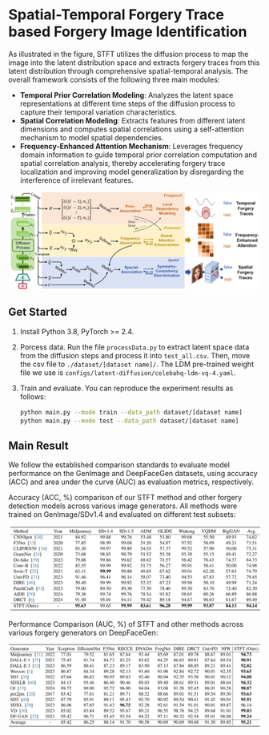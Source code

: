 # Spatial-Temporal Forgery Trace based Forgery Image Identification

As illustrated in the figure, STFT utilizes the diffusion process to map the image into the latent distribution space and extracts forgery traces from this latent distribution through comprehensive spatial-temporal analysis. The overall framework consists of the following three main modules:

- **Temporal Prior Correlation Modeling**: Analyzes the latent space representations at different time steps of the diffusion process to capture their temporal variation characteristics.
- **Spatial Correlation Modeling**: Extracts features from different latent dimensions and computes spatial correlations using a self-attention mechanism to model spatial dependencies.
- **Frequency-Enhanced Attention Mechanism**: Leverages frequency domain information to guide temporal prior correlation computation and spatial correlation analysis, thereby accelerating forgery trace localization and improving model generalization by disregarding the interference of irrelevant features.

<img src="pics/img1.png" alt="STFT Framework" style="zoom:80%;" />

## Get Started

1. Install Python 3.8, PyTorch >= 2.4.

2. Porcess data.  Run the file `processData.py` to extract latent space data from the diffusion steps and process it into `test_all.csv`. Then, move the csv file to `./dataset/[dataset name]/`. The LDM pre-trained weight file we use is `configs/latent-diffusion/celebahq-ldm-vq-4.yaml`.

3. Train and evaluate. You can reproduce the experiment results as follows:

   ```bash
   python main.py --mode train --data_path dataset/[dataset name]
   python main.py --mode test --data_path dataset/[dataset name]
   ```
   

## Main Result

We follow the established comparison standards to evaluate model performance on the GenImage and DeepFaceGen datasets, using accuracy (ACC) and area under the curve (AUC) as evaluation metrics, respectively. 

Accuracy (ACC, %) comparison of our STFT method and other forgery detection models across various image generators. All methods were trained on GenImage/SDv1.4 and evaluated on different test subsets: 

<img src="pics/genimg.png" alt="GenImage result" style="zoom:80%;" />

Performance Comparison (AUC, %) of STFT and other methods across various forgery generators on DeepFaceGen: 

<img src="pics/deepface.png"  alt="DeepFaceGen result" style="zoom:80%;"/>